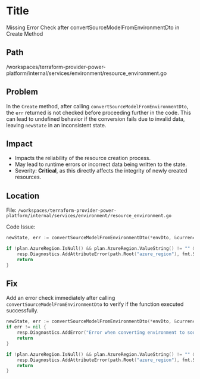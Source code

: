 # Title

Missing Error Check after convertSourceModelFromEnvironmentDto in Create Method

## Path

/workspaces/terraform-provider-power-platform/internal/services/environment/resource_environment.go

## Problem

In the `Create` method, after calling `convertSourceModelFromEnvironmentDto`, the `err` returned is not checked before proceeding further in the code. This can lead to undefined behavior if the conversion fails due to invalid data, leaving `newState` in an inconsistent state.

## Impact

- Impacts the reliability of the resource creation process.
- May lead to runtime errors or incorrect data being written to the state.
- Severity: **Critical**, as this directly affects the integrity of newly created resources.

## Location

File: `/workspaces/terraform-provider-power-platform/internal/services/environment/resource_environment.go`

Code Issue:

```go
newState, err := convertSourceModelFromEnvironmentDto(*envDto, &currencyCode, plan.OwnerId.ValueStringPointer(), templateMetadata, templates, plan.Timeouts, *r.EnvironmentClient.Api.Config)

if !plan.AzureRegion.IsNull() && plan.AzureRegion.ValueString() != "" && (plan.AzureRegion.ValueString() != newState.AzureRegion.ValueString()) {
    resp.Diagnostics.AddAttributeError(path.Root("azure_region"), fmt.Sprintf("Provisioning environment in azure region '%s' failed", plan.AzureRegion.ValueString()), "Provisioning environment in azure region was not successful, please try other region in that location or try again later")
    return
}
```

## Fix

Add an error check immediately after calling `convertSourceModelFromEnvironmentDto` to verify if the function executed successfully.

```go
newState, err := convertSourceModelFromEnvironmentDto(*envDto, &currencyCode, plan.OwnerId.ValueStringPointer(), templateMetadata, templates, plan.Timeouts, *r.EnvironmentClient.Api.Config)
if err != nil {
    resp.Diagnostics.AddError("Error when converting environment to source model", err.Error())
    return
}

if !plan.AzureRegion.IsNull() && plan.AzureRegion.ValueString() != "" && (plan.AzureRegion.ValueString() != newState.AzureRegion.ValueString()) {
    resp.Diagnostics.AddAttributeError(path.Root("azure_region"), fmt.Sprintf("Provisioning environment in azure region '%s' failed", plan.AzureRegion.ValueString()), "Provisioning environment in azure region was not successful, please try other region in that location or try again later")
    return
}
```